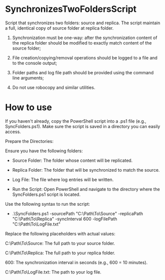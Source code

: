 # SynchronizesTwoFoldersScript
Script that synchronizes two folders: source and replica. The script maintain a full, identical copy of source folder  at replica folder.

1. Synchronization must be one-way: after the synchronization content of the replica folder should be modified to exactly match content of the source folder;

2. File creation/copying/removal operations should be logged to a file and to the console output;

3. Folder paths and log file path should be provided using the command line arguments;

4. Do not use robocopy and similar utilities.


# How to use

If you haven't already, copy the PowerShell script into a .ps1 file (e.g., SyncFolders.ps1). Make sure the script is saved in a directory you can easily access.

Prepare the Directories:

Ensure you have the following folders:

- Source Folder: The folder whose content will be replicated.

- Replica Folder: The folder that will be synchronized to match the source.

- Log File: The file where log entries will be written.

- Run the Script: Open PowerShell and navigate to the directory where the SyncFolders.ps1 script is located.

Use the following syntax to run the script:

 - .\SyncFolders.ps1 -sourcePath "C:\Path\To\Source" -replicaPath "C:\Path\To\Replica" -syncInterval 600 -logFilePath "C:\Path\To\LogFile.txt"

Replace the following placeholders with actual values:

C:\Path\To\Source: The full path to your source folder.

C:\Path\To\Replica: The full path to your replica folder.

600: The synchronization interval in seconds (e.g., 600 = 10 minutes).

C:\Path\To\LogFile.txt: The path to your log file.
